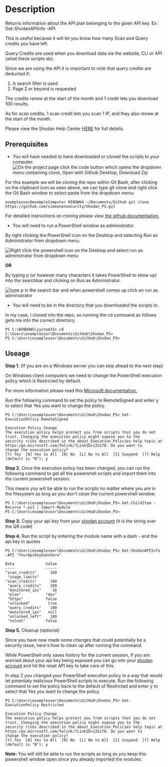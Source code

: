# Description
Returns information about the API plan belonging to the given API key. Ex: Get-ShodanAPIInfo -API

This is useful because it will let you know how many Scan and Query credits you have left. 

Query Credits are used when you download data via the website, CLI or API (what these scripts do).

Since we are using the API it is important to note that query credits are deducted if:
   1. A search filter is used
   2. Page 2 or beyond is requested
   
The credits renew at the start of the month and 1 credit lets you download 100 results.

As for scan credits, 1 scan credit lets you scan 1 IP, and they also renew at the start of the month.

Please view the Shodan Help Center [HERE](https://help.shodan.io/the-basics/credit-types-explained) for full details.
## Prerequisites
* You will have needed to have downloaded or cloned the scripts to your computer.
![On the project page click the code button which opens the dropdown menu containing clone, Open with Github Desktop, Download Zip](https://github.com/makeitbetter/Shodan_PS/blob/main/demo/download.gif)

For this example we will be cloning the repo within Git Bash, after clicking on the clipboard icon as seen above, we can type git clone and right click the Git Bash window to select paste from the dropdown menu:
```
exampleuser@exampleComputer MINGW64 ~/Documents/Github git clone https://github.com/simeononsecurity/Shodan_PS.git
```
For detailed instructions on cloning please view [the github documentation.](https://docs.github.com/en/free-pro-team@latest/github/creating-cloning-and-archiving-repositories/cloning-a-repository)

* You will need to run a PowerShell window as administrator.

By right clicking the PowerShell icon on the Desktop and selecting Run as Administrator from dropdown menu.

![Right click the powershell icon on the Desktop and select run as administrator from dropdown menu](https://github.com/makeitbetter/Shodan_PS/blob/main/demo/RcRunAsAdmin.gif)

**OR**

By typing p (or however many characters it takes PowerShell to show up) into the searchbar and clicking on Run as Administrator.

![type p in the search bar and when powershell comes up click on run as administrator](https://github.com/makeitbetter/Shodan_PS/blob/main/demo/SearchBarRunAsAdmin.gif)


* You will need to be in the directory that you downloaded the scripts to. 

In my case, I cloned into the repo, so running the cd command as follows gets me into the correct directory.

```
PS C:\WINDOWS\system32> cd C:\Users\exampleuser\Documents\GitHub\Shodan_PS>
PS C:\Users\exampleuser\Documents\GitHub\Shodan_PS>

```

## Useage

**Step 1.** (If you are on a Windows server you can skip ahead to the next step)

On Windows client computers we need to change the PowerShell execution policy which is Restricted by default.
 
For more information please read this [Microsoft documentation.](https:/go.microsoft.com/fwlink/?LinkID=135170)

Run the following command to set the policy to RemoteSigned and enter y to select that Yes you want to change the policy.
```
PS C:\Users\exampleuser\Documents\GitHub\Shodan_PS> Set-ExecutionPolicy RemoteSigned

Execution Policy Change 
The execution policy helps protect you from scripts that you do not trust. Changing the execution policy might expose you to the
security risks described in the about_Execution_Policies help topic at https:/go.microsoft.com/fwlink/?LinkID=135170. Do you want to
change the execution policy?
[Y] Yes  [A] Yes to All  [N] No  [L] No to All  [S] Suspend  [?] Help (default is "N"): y
```
**Step 2.** Once the execution policy has been changed, you can run the following command to get all the powershell scripts and import
them into the current powershell session.

This means you will be able to run the scripts no matter where you are in the filesystem as long as you don't close the current powershell window.
```
PS C:\Users\exampleuser\Documents\GitHub\Shodan_PS> Get-ChildItem -Recurse *.ps1 | Import-Module
PS C:\Users\exampleuser\Documents\GitHub\Shodan_PS>
```
**Step 3.** Copy your api key from your [shodan account](https://account.shodan.io/) (it is the string over the QR code)

**Step 4.** Run the script by entering the module name with a dash - and the api key in quotes
```
PS C:\Users\exampleuser\Documents\GitHub\Shodan_PS> Get-ShodanAPIInfo -API "YourApiKeyGoeshere"

Data              Value
----              -----
"scan_credits"      100
 "usage_limits"
"scan_credits"      100
 "query_credits"    100
 "monitored_ips"     16
 "plan"           "dev"
 "https"          false
 "unlocked"        true
 "query_credits"    100
 "monitored_ips"   null
 "unlocked_left"    100
 "telnet"         false
 ```
**Step 5.** Cleanup (optional)

Since you have now made some changes that could potentially be a security issue, here's how to clean up after running the command.

While PowerShell only saves history for the current session, if you are worried about your api key being exposed you can go into your [shodan account](https://account.shodan.io/) and hit the reset API key to take care of this.

In step 2 you changed your PowerShell execution policy in a way that would let potentialy malicious PowerShell scripts to execute. Run the following command to set the policy back to
the default of Restricted and enter y to select that Yes you want to change the policy.
```
PS C:\Users\exampleuser\Documents\GitHub\Shodan_PS> Set-ExecutionPolicy Restricted

Execution Policy Change 
The execution policy helps protect you from scripts that you do not trust. Changing the execution policy might expose you to the
security risks described in the about_Execution_Policies help topic at https:/go.microsoft.com/fwlink/?LinkID=135170. Do you want to
change the execution policy?
[Y] Yes  [A] Yes to All  [N] No  [L] No to All  [S] Suspend  [?] Help (default is "N"): y
```
**Note:** You will still be able to run the scripts as long as you keep this powershell window open since you already imported the modules.

